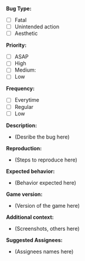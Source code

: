 **Bug Type:**
- [ ] Fatal 
- [ ] Unintended action 
- [ ] Aesthetic

**Priority:**

- [ ] ASAP
- [ ] High
- [ ] Medium:
- [ ] Low

**Frequency:**
- [ ] Everytime
- [ ] Regular
- [ ] Low

**Description:**
- (Desribe the bug here)

**Reproduction:**
- (Steps to reproduce here)

**Expected behavior:**
- (Behavior expected here)

**Game version:**
- (Version of the game here)

**Additional context:** 
- (Screenshots, others here)  

**Suggested Assignees:**
- (Assignees names here)
